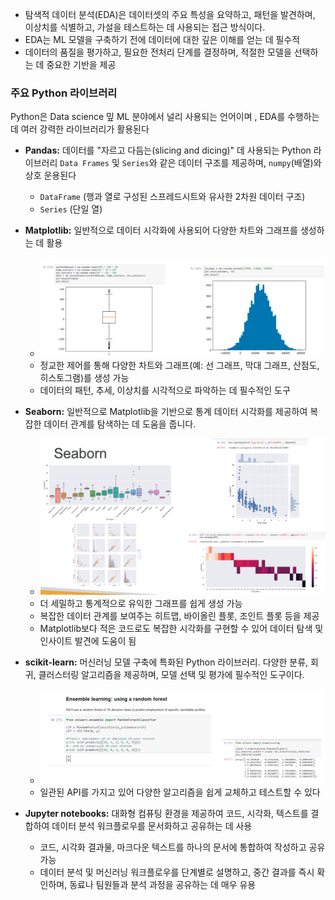 - 탐색적 데이터 분석(EDA)은 데이터셋의 주요 특성을 요약하고, 패턴을 발견하며, 이상치를 식별하고, 가설을 테스트하는 데 사용되는 접근 방식이다. 
- EDA는 ML 모델을 구축하기 전에 데이터에 대한 깊은 이해를 얻는 데 필수적
- 데이터의 품질을 평가하고, 필요한 전처리 단계를 결정하며, 적절한 모델을 선택하는 데 중요한 기반을 제공

### 주요 Python 라이브러리

Python은 Data science 밒 ML 분야에서 널리 사용되는 언어이며 , EDA를 수행하는 데 여러 강력한 라이브러리가 활용된다

- **Pandas:** 데이터를 "자르고 다듬는(slicing and dicing)" 데 사용되는 Python 라이브러리
    `Data Frames` 및 `Series`와 같은 데이터 구조를 제공하며, `numpy`(배열)와 상호 운용된다
    - `DataFrame` (행과 열로 구성된 스프레드시트와 유사한 2차원 데이터 구조)
    - `Series` (단일 열)
    
- **Matplotlib:** 일반적으로 데이터 시각화에 사용되어 다양한 차트와 그래프를 생성하는 데 활용
	- ![](images/Pasted%20image%2020250804205314.png)
	- 정교한 제어를 통해 다양한 차트와 그래프(예: 선 그래프, 막대 그래프, 산점도, 히스토그램)를 생성 가능
	- 데이터의 패턴, 추세, 이상치를 시각적으로 파악하는 데 필수적인 도구
    
- **Seaborn:** 일반적으로 Matplotlib을 기반으로 통계 데이터 시각화를 제공하여 복잡한 데이터 관계를 탐색하는 데 도움을 줍니다.
	- ![](images/Pasted%20image%2020250804205335.png)
	- 더 세밀하고 통계적으로 유익한 그래프를 쉽게 생성 가능
	- 복잡한 데이터 관계를 보여주는 히트맵, 바이올린 플롯, 조인트 플롯 등을 제공
	- Matplotlib보다 적은 코드로도 복잡한 시각화를 구현할 수 있어 데이터 탐색 및 인사이트 발견에 도움이 됨
    
- **scikit-learn:** 머신러닝 모델 구축에 특화된 Python 라이브러리. 다양한 분류, 회귀, 클러스터링 알고리즘을 제공하며, 모델 선택 및 평가에 필수적인 도구이다.
	- ![](images/Pasted%20image%2020250804205413.png)
	- 일관된 API를 가지고 있어 다양한 알고리즘을 쉽게 교체하고 테스트할 수 있다
    
- **Jupyter notebooks:** 대화형 컴퓨팅 환경을 제공하여 코드, 시각화, 텍스트를 결합하여 데이터 분석 워크플로우를 문서화하고 공유하는 데 사용
	- 코드, 시각화 결과물, 마크다운 텍스트를 하나의 문서에 통합하여 작성하고 공유 가능
	- 데이터 분석 및 머신러닝 워크플로우를 단계별로 설명하고, 중간 결과를 즉시 확인하며, 동료나 팀원들과 분석 과정을 공유하는 데 매우 유용